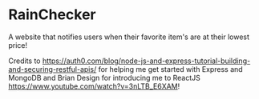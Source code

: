 # RainChecker
A website that notifies users when their favorite item's are at their lowest price!

Credits to https://auth0.com/blog/node-js-and-express-tutorial-building-and-securing-restful-apis/
for helping me get started with Express and MongoDB and Brian Design for introducing me to ReactJS
https://www.youtube.com/watch?v=3nLTB_E6XAM!
